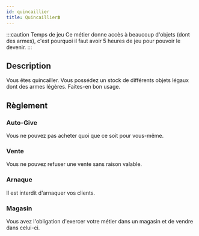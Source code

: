 ```yaml
---
id: quincaillier
title: Quincaillier💲
---
```


:::caution Temps de jeu
Ce métier donne accès à beaucoup d'objets (dont des armes), c'est pourquoi il faut avoir 5 heures de jeu pour pouvoir le devenir.
:::

## Description
Vous êtes quincailler. Vous possédez un stock de différents objets légaux dont des armes légères. Faites-en bon usage.

## Règlement

### Auto-Give
Vous ne pouvez pas acheter quoi que ce soit pour vous-même.

### Vente
Vous ne pouvez refuser une vente sans raison valable.

### Arnaque
Il est interdit d'arnaquer vos clients.

### Magasin
Vous avez l'obligation d'exercer votre métier dans un magasin et de vendre dans celui-ci.